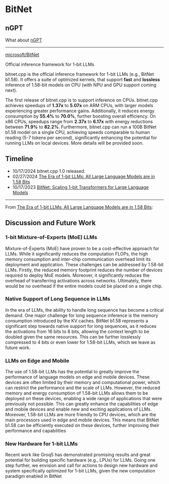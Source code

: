 # BitNet

## nGPT

What about [nGPT](https://www.youtube.com/watch?v=wqDLHVh_iqI)

---

[microsoft/BitNet](https://github.com/microsoft/BitNet)

Official inference framework for 1-bit LLMs

bitnet.cpp is the official inference framework for 1-bit LLMs (e.g., BitNet b1.58). It offers a suite of optimized kernels, that support **fast** and **lossless** inference of 1.58-bit models on CPU (with NPU and GPU support coming next).

The first release of bitnet.cpp is to support inference on CPUs. bitnet.cpp achieves speedups of **1.37x** to **5.07x** on ARM CPUs, with larger models experiencing greater performance gains. Additionally, it reduces energy consumption by **55.4%** to **70.0%**, further boosting overall efficiency. On x86 CPUs, speedups range from **2.37x** to **6.17x** with energy reductions between **71.9%** to **82.2%**. Furthermore, bitnet.cpp can run a 100B BitNet b1.58 model on a single CPU, achieving speeds comparable to human reading (5-7 tokens per second), significantly enhancing the potential for running LLMs on local devices. More details will be provided soon.

## Timeline

- 10/17/2024 bitnet.cpp 1.0 released.
- 02/27/2024 [The Era of 1-bit LLMs: All Large Language Models are in 1.58 Bits](https://arxiv.org/abs/2402.17764)
- 10/17/2023 [BitNet: Scaling 1-bit Transformers for Large Language Models](https://arxiv.org/abs/2310.11453)

---

From [The Era of 1-bit LLMs: All Large Language Models are in 1.58 Bits](https://arxiv.org/pdf/2402.17764):

## Discussion and Future Work

### 1-bit Mixture-of-Experts (MoE) LLMs
Mixture-of-Experts (MoE) have proven to be a cost-effective approach for LLMs. While it significantly reduces the computation FLOPs, the high memory consumption and inter-chip communication
overhead limit its deployment and application. These challenges can be addressed by 1.58-bit LLMs.
Firstly, the reduced memory footprint reduces the number of devices required to deploy MoE models.
Moreover, it significantly reduces the overhead of transferring activations across networks. Ultimately,
there would be no overhead if the entire models could be placed on a single chip.

### Native Support of Long Sequence in LLMs

In the era of LLMs, the ability to handle long sequence has become a critical demand. One major challenge for long sequence inference is the memory consumption introduced by the KV caches. BitNet b1.58 represents a significant step towards native support for long sequences, as it reduces the activations from 16 bits to 8 bits, allowing the context length to be doubled given the same resources. This can be further losslessly compressed to 4 bits or even lower for 1.58-bit LLMs, which we leave as future work.

### LLMs on Edge and Mobile
The use of 1.58-bit LLMs has the potential to greatly improve the performance of language models on edge and mobile devices. These devices are often limited by their memory and computational power, which can restrict the performance and the scale of LLMs. However, the reduced memory and energy consumption of 1.58-bit LLMs allows them to be deployed on these devices, enabling a wide range of applications that were previously not possible. This can greatly enhance the capabilities of edge and mobile devices and enable new and exciting applications of LLMs. Moreover, 1.58-bit LLMs are more friendly to CPU devices, which are the main processors used in edge and mobile devices. This means that BitNet b1.58 can be efficiently executed on these devices, further improving their performance and capabilities

### New Hardware for 1-bit LLMs
Recent work like Groq5 has demonstrated promising results and great potential for building specific hardware (e.g., LPUs) for LLMs. Going one step further, we envision and call for actions to design
new hardware and system specifically optimized for 1-bit LLMs, given the new computation paradigm enabled in BitNet